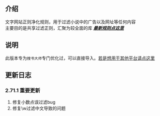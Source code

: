 ## 介绍  
文字网站正则净化规则，用于过滤小说中的广告以及网址等任何内容  
主要目的是共享过滤正则，汇聚为较全面的库
***[最新规则点这里](https://github.com/XUANJI233/purification/blob/main/%E6%9C%80%E6%96%B0.txt)***  
## 说明
此版本专为`搜书大师`专门优化过，可以直接导入。[若是想用于其他平台请点这里](https://github.com/XUANJI233/purification/tree/Master)     
## 更新日志  
### 2.71.1 重要更新  
1. 修复小数点误过滤bug  
2. 修复\w过滤中文导致的问题  
